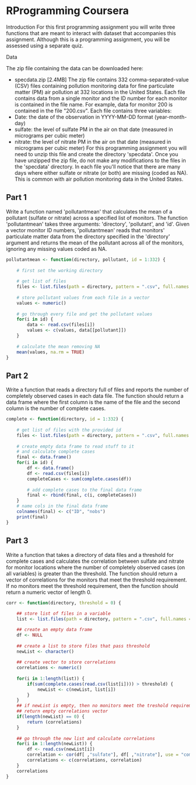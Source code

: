 # RProgramming Coursera

Introduction
For this first programming assignment you will write three functions that are meant to interact 
with dataset that accompanies this assignment. Although this is a programming assignment, you will be assessed using a separate quiz.

Data

The zip file containing the data can be downloaded here:
*	specdata.zip [2.4MB]
The zip file contains 332 comma-separated-value (CSV) files containing pollution monitoring data for fine particulate matter (PM) air pollution at 332 locations in the United States. Each file contains data from a single monitor and the ID number for each monitor is contained in the file name. For example, data for monitor 200 is contained in the file "200.csv". Each file contains three variables:
*	Date: the date of the observation in YYYY-MM-DD format (year-month-day)
*	sulfate: the level of sulfate PM in the air on that date (measured in micrograms per cubic meter)
*	nitrate: the level of nitrate PM in the air on that date (measured in micrograms per cubic meter)
For this programming assignment you will need to unzip this file and create the directory 'specdata'. Once you have unzipped the zip file, do not make any modifications to the files in the 'specdata' directory. In each file you'll notice that there are many days where either sulfate or nitrate (or both) are missing (coded as NA). This is common with air pollution monitoring data in the United States.


Part 1
----------
Write a function named 'pollutantmean' that calculates the mean of a pollutant (sulfate or nitrate) across a 
specified list of monitors. The function 'pollutantmean' takes three arguments: 'directory', 'pollutant', and 'id'. 
Given a vector monitor ID numbers, 'pollutantmean' reads that monitors' particulate matter data from the directory 
specified in the 'directory' argument and returns the mean of the pollutant across all of the monitors, 
ignoring any missing values coded as NA. 

```R
pollutantmean <- function(directory, pollutant, id = 1:332) {
    
    # first set the working directory
    
    # get list of files
    files <- list.files(path = directory, pattern = ".csv", full.names = TRUE)
    
    # store pollutant values from each file in a vector
    values <- numeric()
    
    # go through every file and get the pollutant values
    for(i in id) {
        data <- read.csv(files[i])
        values <- c(values, data[[pollutant]])
    }
    
    # calculate the mean removing NA
    mean(values, na.rm = TRUE)
}
```

Part 2
----------
Write a function that reads a directory full of files and reports the number of completely observed cases in each data file. 
The function should return a data frame where the first column is the name of the file and the second column is the number 
of complete cases.

```R
complete <- function(directory, id = 1:332) {
    
    # get list of files with the provided id
    files <- list.files(path = directory, pattern = ".csv", full.names = TRUE)
    
    # create empty data frame to read stuff to it
    # and calculate complete cases
    final <- data.frame()
    for(i in id) {
        df <- data.frame()
        df <- read.csv(files[i])
        completeCases <- sum(complete.cases(df))
        
        # add complete cases to the final data frame
        final <- rbind(final, c(i, completeCases))
    }
    # name cols in the final data frame
    colnames(final) <- c("ID", "nobs")
    print(final)
}
```

Part 3
----------
Write a function that takes a directory of data files and a threshold for complete cases and calculates the correlation 
between sulfate and nitrate for monitor locations where the number of completely observed cases (on all variables) is 
greater than the threshold. The function should return a vector of correlations for the monitors that meet the 
threshold requirement. If no monitors meet the threshold requirement, then the function should return a numeric 
vector of length 0.

```R
corr <- function(directory, threshold = 0) {
    
    ## store list of files in a variable
    list <- list.files(path = directory, pattern = ".csv", full.names = TRUE)

    ## create an empty data frame
    df <- NULL
    
    ## create a list to store files that pass threshold
    newList <- character()
    
    ## create vector to store correlations
    correlations <- numeric()
    
    for(i in 1:length(list)) {
        if(sum(complete.cases(read.csv(list[i]))) > threshold) {
            newList <- c(newList, list[i])
        }
    }
    ## if newList is empty, then no monitors meet the treshold requirement
    ## return empty correlations vector
    if(length(newList) == 0) {
        return (correlations)
    }
    
    ## go through the new list and calculate correlations
    for(i in 1:length(newList)) {
        df <- read.csv(newList[i])
        correlation <- cor(df[ ,"sulfate"], df[ ,"nitrate"], use = "complete.obs")
        correlations <- c(correlations, correlation)
    }
    correlations 
}
```
